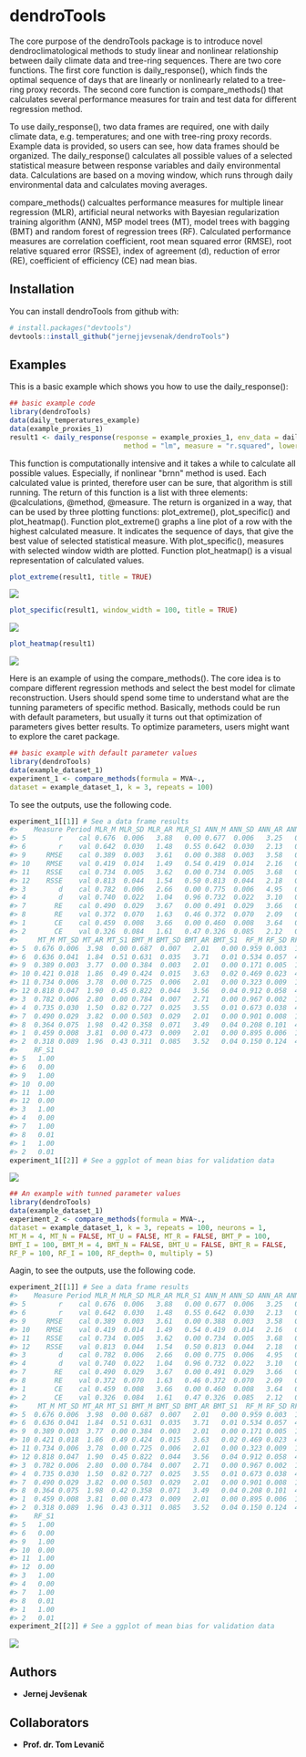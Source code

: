 
<!-- README.md is generated from README.Rmd. Please edit that file -->
dendroTools
===========

The core purpose of the dendroTools package is to introduce novel dendroclimatological methods to study linear and nonlinear relationship between daily climate data and tree-ring sequences. There are two core functions. The first core function is daily\_response(), which finds the optimal sequence of days that are linearly or nonlinearly related to a tree-ring proxy records. The second core function is compare\_methods() that calculates several performance measures for train and test data for different regression method.

To use daily\_response(), two data frames are required, one with daily climate data, e.g. temperatures; and one with tree-ring proxy records. Example data is provided, so users can see, how data frames should be organized. The daily\_response() calculates all possible values of a selected statistical measure between response variables and daily environmental data. Calculations are based on a moving window, which runs through daily environmental data and calculates moving averages.

compare\_methods() calcualtes performance measures for multiple linear regression (MLR), artificial neural networks with Bayesian regularization training algorithm (ANN), M5P model trees (MT), model trees with bagging (BMT) and random forest of regression trees (RF). Calculated performance measures are correlation coefficient, root mean squared error (RMSE), root relative squared error (RSSE), index of agreement (d), reduction of error (RE), coefficient of efficiency (CE) nad mean bias.

Installation
------------

You can install dendroTools from github with:

``` r
# install.packages("devtools")
devtools::install_github("jernejjevsenak/dendroTools")
```

Examples
--------

This is a basic example which shows you how to use the daily\_response():

``` r
## basic example code
library(dendroTools)
data(daily_temperatures_example) 
data(example_proxies_1)
result1 <- daily_response(response = example_proxies_1, env_data = daily_temperatures_example, 
                            method = "lm", measure = "r.squared", lower_limit = 90, upper_limit = 150)
```

This function is computationally intensive and it takes a while to calculate all possible values. Especially, if nonlinear "brnn" method is used. Each calculated value is printed, therefore user can be sure, that algorithm is still running. The return of this function is a list with three elements: @calculations, @method, @measure. The return is organized in a way, that can be used by three plotting functions: plot\_extreme(), plot\_specific() and plot\_heatmap(). Function plot\_extreme() graphs a line plot of a row with the highest calculated measure. It indicates the sequence of days, that give the best value of selected statistical measure. With plot\_specific(), measures with selected window width are plotted. Function plot\_heatmap() is a visual representation of calculated values.

``` r
plot_extreme(result1, title = TRUE)
```

![](README-plot%20examples-1.png)

``` r
plot_specific(result1, window_width = 100, title = TRUE)
```

![](README-plot%20examples-2.png)

``` r
plot_heatmap(result1)
```

![](README-plot%20examples-3.png)

Here is an example of using the compare\_methods(). The core idea is to compare different regression methods and select the best model for climate reconstruction. Users should spend some time to understand what are the tunning parameters of specific method. Basically, methods could be run with default parameters, but usually it turns out that optimization of parameters gives better results. To optimize parameters, users might want to explore the caret package.

``` r
## basic example with default parameter values
library(dendroTools)
data(example_dataset_1)
experiment_1 <- compare_methods(formula = MVA~.,
dataset = example_dataset_1, k = 3, repeats = 100)
```

To see the outputs, use the following code.

``` r
experiment_1[[1]] # See a data frame results
#>    Measure Period MLR_M MLR_SD MLR_AR MLR_S1 ANN_M ANN_SD ANN_AR ANN_S1
#> 5        r    cal 0.676  0.006   3.88   0.00 0.677  0.006   3.25   0.00
#> 6        r    val 0.642  0.030   1.48   0.55 0.642  0.030   2.13   0.45
#> 9     RMSE    cal 0.389  0.003   3.61   0.00 0.388  0.003   3.58   0.00
#> 10    RMSE    val 0.419  0.014   1.49   0.54 0.419  0.014   2.16   0.45
#> 11    RSSE    cal 0.734  0.005   3.62   0.00 0.734  0.005   3.68   0.00
#> 12    RSSE    val 0.813  0.044   1.54   0.50 0.813  0.044   2.18   0.46
#> 3        d    cal 0.782  0.006   2.66   0.00 0.775  0.006   4.95   0.00
#> 4        d    val 0.740  0.022   1.04   0.96 0.732  0.022   3.10   0.03
#> 7       RE    cal 0.490  0.029   3.67   0.00 0.491  0.029   3.66   0.00
#> 8       RE    val 0.372  0.070   1.63   0.46 0.372  0.070   2.09   0.50
#> 1       CE    cal 0.459  0.008   3.66   0.00 0.460  0.008   3.64   0.00
#> 2       CE    val 0.326  0.084   1.61   0.47 0.326  0.085   2.12   0.48
#>     MT_M MT_SD MT_AR MT_S1 BMT_M BMT_SD BMT_AR BMT_S1  RF_M RF_SD RF_AR
#> 5  0.676 0.006  3.98  0.00 0.687  0.007   2.01   0.00 0.959 0.003  1.00
#> 6  0.636 0.041  1.84  0.51 0.631  0.035   3.71   0.01 0.534 0.057  4.98
#> 9  0.389 0.003  3.77  0.00 0.384  0.003   2.01   0.00 0.171 0.005  1.00
#> 10 0.421 0.018  1.86  0.49 0.424  0.015   3.63   0.02 0.469 0.023  4.99
#> 11 0.734 0.006  3.78  0.00 0.725  0.006   2.01   0.00 0.323 0.009  1.00
#> 12 0.818 0.047  1.90  0.45 0.822  0.044   3.56   0.04 0.912 0.058  4.98
#> 3  0.782 0.006  2.80  0.00 0.784  0.007   2.71   0.00 0.967 0.002  1.00
#> 4  0.735 0.030  1.50  0.82 0.727  0.025   3.55   0.01 0.673 0.038  4.95
#> 7  0.490 0.029  3.82  0.00 0.503  0.029   2.01   0.00 0.901 0.008  1.00
#> 8  0.364 0.075  1.98  0.42 0.358  0.071   3.49   0.04 0.208 0.101  4.95
#> 1  0.459 0.008  3.81  0.00 0.473  0.009   2.01   0.00 0.895 0.006  1.00
#> 2  0.318 0.089  1.96  0.43 0.311  0.085   3.52   0.04 0.150 0.124  4.95
#>    RF_S1
#> 5   1.00
#> 6   0.00
#> 9   1.00
#> 10  0.00
#> 11  1.00
#> 12  0.00
#> 3   1.00
#> 4   0.00
#> 7   1.00
#> 8   0.01
#> 1   1.00
#> 2   0.01
experiment_1[[2]] # See a ggplot of mean bias for validation data
```

![](README-example%202a-1.png)

``` r
## An example with tunned parameter values
library(dendroTools)
data(example_dataset_1)
experiment_2 <- compare_methods(formula = MVA~.,
dataset = example_dataset_1, k = 3, repeats = 100, neurons = 1,
MT_M = 4, MT_N = FALSE, MT_U = FALSE, MT_R = FALSE, BMT_P = 100,
BMT_I = 100, BMT_M = 4, BMT_N = FALSE, BMT_U = FALSE, BMT_R = FALSE,
RF_P = 100, RF_I = 100, RF_depth= 0, multiply = 5)
```

Aagin, to see the outputs, use the following code.

``` r
experiment_2[[1]] # See a data frame results
#>    Measure Period MLR_M MLR_SD MLR_AR MLR_S1 ANN_M ANN_SD ANN_AR ANN_S1
#> 5        r    cal 0.676  0.006   3.88   0.00 0.677  0.006   3.25   0.00
#> 6        r    val 0.642  0.030   1.48   0.55 0.642  0.030   2.13   0.45
#> 9     RMSE    cal 0.389  0.003   3.61   0.00 0.388  0.003   3.58   0.00
#> 10    RMSE    val 0.419  0.014   1.49   0.54 0.419  0.014   2.16   0.45
#> 11    RSSE    cal 0.734  0.005   3.62   0.00 0.734  0.005   3.68   0.00
#> 12    RSSE    val 0.813  0.044   1.54   0.50 0.813  0.044   2.18   0.46
#> 3        d    cal 0.782  0.006   2.66   0.00 0.775  0.006   4.95   0.00
#> 4        d    val 0.740  0.022   1.04   0.96 0.732  0.022   3.10   0.03
#> 7       RE    cal 0.490  0.029   3.67   0.00 0.491  0.029   3.66   0.00
#> 8       RE    val 0.372  0.070   1.63   0.46 0.372  0.070   2.09   0.50
#> 1       CE    cal 0.459  0.008   3.66   0.00 0.460  0.008   3.64   0.00
#> 2       CE    val 0.326  0.084   1.61   0.47 0.326  0.085   2.12   0.48
#>     MT_M MT_SD MT_AR MT_S1 BMT_M BMT_SD BMT_AR BMT_S1  RF_M RF_SD RF_AR
#> 5  0.676 0.006  3.98  0.00 0.687  0.007   2.01   0.00 0.959 0.003  1.00
#> 6  0.636 0.041  1.84  0.51 0.631  0.035   3.71   0.01 0.534 0.057  4.98
#> 9  0.389 0.003  3.77  0.00 0.384  0.003   2.01   0.00 0.171 0.005  1.00
#> 10 0.421 0.018  1.86  0.49 0.424  0.015   3.63   0.02 0.469 0.023  4.99
#> 11 0.734 0.006  3.78  0.00 0.725  0.006   2.01   0.00 0.323 0.009  1.00
#> 12 0.818 0.047  1.90  0.45 0.822  0.044   3.56   0.04 0.912 0.058  4.98
#> 3  0.782 0.006  2.80  0.00 0.784  0.007   2.71   0.00 0.967 0.002  1.00
#> 4  0.735 0.030  1.50  0.82 0.727  0.025   3.55   0.01 0.673 0.038  4.95
#> 7  0.490 0.029  3.82  0.00 0.503  0.029   2.01   0.00 0.901 0.008  1.00
#> 8  0.364 0.075  1.98  0.42 0.358  0.071   3.49   0.04 0.208 0.101  4.95
#> 1  0.459 0.008  3.81  0.00 0.473  0.009   2.01   0.00 0.895 0.006  1.00
#> 2  0.318 0.089  1.96  0.43 0.311  0.085   3.52   0.04 0.150 0.124  4.95
#>    RF_S1
#> 5   1.00
#> 6   0.00
#> 9   1.00
#> 10  0.00
#> 11  1.00
#> 12  0.00
#> 3   1.00
#> 4   0.00
#> 7   1.00
#> 8   0.01
#> 1   1.00
#> 2   0.01
experiment_2[[2]] # See a ggplot of mean bias for validation data
```

![](README-example%203a-1.png)

Authors
-------

-   **Jernej Jevšenak**

Collaborators
-------------

-   **Prof. dr. Tom Levanič**
